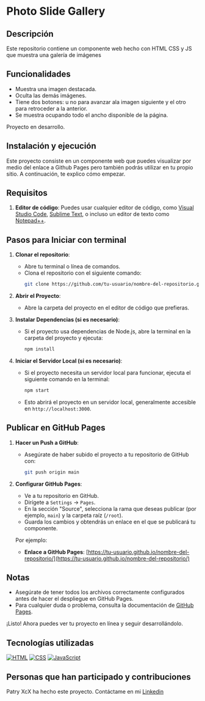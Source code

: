 # Photo Slide Gallery

## Descripción

Este repositorio contiene un componente web hecho con HTML CSS y JS que muestra una galería de imágenes

## Funcionalidades

- Muestra una imagen destacada.
- Oculta las demás imágenes.
- Tiene dos botones: u no para avanzar ala imagen siguiente y el otro para retroceder a la anterior.
- Se muestra ocupando todo el ancho disponible de la página.

 Proyecto en desarrollo.

 ## Instalación y ejecución



Este proyecto consiste en un componente web que puedes visualizar por medio del enlace a Github Pages pero también podrás utilizar en tu propio sitio. A continuación, te explico cómo empezar.

## Requisitos

1. **Editor de código**: Puedes usar cualquier editor de código, como [Visual Studio Code](https://code.visualstudio.com/), [Sublime Text](https://www.sublimetext.com/), o incluso un editor de texto como [Notepad++](https://notepad-plus-plus.org/).

## Pasos para Iniciar con terminal

1. **Clonar el repositorio**:
   - Abre tu terminal o línea de comandos.
   - Clona el repositorio con el siguiente comando:
     ```bash
     git clone https://github.com/tu-usuario/nombre-del-repositorio.git
     ```

2. **Abrir el Proyecto**:
   - Abre la carpeta del proyecto en el editor de código que prefieras.

3. **Instalar Dependencias (si es necesario)**:
   - Si el proyecto usa dependencias de Node.js, abre la terminal en la carpeta del proyecto y ejecuta:
     ```bash
     npm install
     ```

4. **Iniciar el Servidor Local (si es necesario)**:
   - Si el proyecto necesita un servidor local para funcionar, ejecuta el siguiente comando en la terminal:
     ```bash
     npm start
     ```
   - Esto abrirá el proyecto en un servidor local, generalmente accesible en `http://localhost:3000`.

## Publicar en GitHub Pages

1. **Hacer un Push a GitHub**:
   - Asegúrate de haber subido el proyecto a tu repositorio de GitHub con:
     ```bash
     git push origin main
     ```

2. **Configurar GitHub Pages**:
   - Ve a tu repositorio en GitHub.
   - Dirígete a `Settings` -> `Pages`.
   - En la sección "Source", selecciona la rama que deseas publicar (por ejemplo, `main`) y la carpeta raíz (`/root`).
   - Guarda los cambios y obtendrás un enlace en el que se publicará tu componente.

   Por ejemplo:
   - **Enlace a GitHub Pages**: [https://tu-usuario.github.io/nombre-del-repositorio/](https://tu-usuario.github.io/nombre-del-repositorio/)

## Notas

- Asegúrate de tener todos los archivos correctamente configurados antes de hacer el despliegue en GitHub Pages.
- Para cualquier duda o problema, consulta la documentación de [GitHub Pages](https://docs.github.com/en/pages).

¡Listo! Ahora puedes ver tu proyecto en línea y seguir desarrollándolo.

 ## Tecnologías utilizadas
 [![HTML](https://img.shields.io/badge/HTML-%23E34F26.svg?logo=html5&logoColor=white)](#)   [![CSS](https://img.shields.io/badge/CSS-1572B6?logo=css3&logoColor=fff)](#) [![JavaScript](https://img.shields.io/badge/JavaScript-F7DF1E?logo=javascript&logoColor=000)](#)
 ## Personas que han participado y contribuciones
 Patry XcX ha hecho este proyecto. Contáctame en mi [Linkedin](https://www.linkedin.com/in/patricia-pico/)

